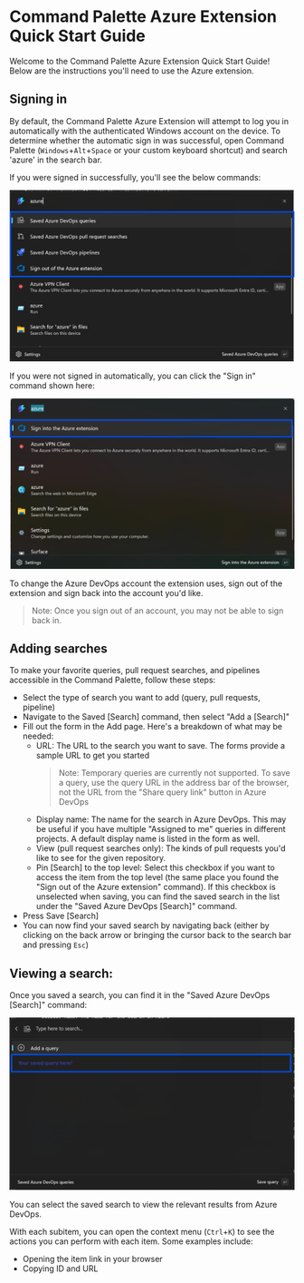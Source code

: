 # Command Palette Azure Extension Quick Start Guide

Welcome to the Command Palette Azure Extension Quick Start Guide! Below are the instructions you'll need to use the Azure extension.

## Signing in

By default, the Command Palette Azure Extension will attempt to log you in automatically with the authenticated Windows account on the device. To determine whether the automatic sign in was successful, open Command Palette (`Windows`+`Alt`+`Space` or your custom keyboard shortcut) and search 'azure' in the search bar.

If you were signed in successfully, you'll see the below commands:

![A screenshot of the Command Palette with 'azure' in the search bar. Four commands have a blue box around them: Saved Azure DevOps queries, Saved Azure DevOps pull request searches, Saved Azure DevOps pipelines, and Sign out of the Azure extension](assets/logged_in_commands.png)

If you were not signed in automatically, you can click the "Sign in" command shown here:

![A screenshot of the Command Palette with 'azure' in the search bar. One command has a blue box around it: "Sign into the Azure extension"](assets/sign_in_command.png)

To change the Azure DevOps account the extension uses, sign out of the extension and sign back into the account you'd like.
> Note: Once you sign out of an account, you may not be able to sign back in.


## Adding searches

To make your favorite queries, pull request searches, and pipelines accessible in the Command Palette, follow these steps:

* Select the type of search you want to add (query, pull requests, pipeline)
* Navigate to the Saved [Search] command, then select "Add a [Search]"
* Fill out the form in the Add page. Here's a breakdown of what may be needed:
   * URL: The URL to the search you want to save. The forms provide a sample URL to get you started
      > Note: Temporary queries are currently not supported. To save a query, use the query URL in the address bar of the browser, not the URL from the "Share query link" button in Azure DevOps
    * Display name: The name for the search in Azure DevOps. This may be useful if you have multiple "Assigned to me" queries in different projects. A default display name is listed in the form as well.
    * View (pull request searches only): The kinds of pull requests you'd like to see for the given repository.
    * Pin [Search] to the top level: Select this checkbox if you want to access the item from the top level (the same place you found the "Sign out of the Azure extension" command). If this checkbox is unselected when saving, you can find the saved search in the list under the "Saved Azure DevOps [Search]" command.
* Press Save [Search]
* You can now find your saved search by navigating back (either by clicking on the back arrow or bringing the cursor back to the search bar and pressing `Esc`)

## Viewing a search:

Once you saved a search, you can find it in the "Saved Azure DevOps [Search]" command:

![The "Saved Azure DevOps queries" list command results page with two entries: "Add a query" and "Your saved query here!"](assets/saved_query_example.png)

You can select the saved search to view the relevant results from Azure DevOps.

With each subitem, you can open the context menu (`Ctrl`+`K`) to see the actions you can perform with each item. Some examples include:
* Opening the item link in your browser
* Copying ID and URL
